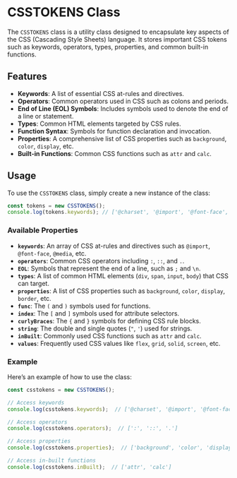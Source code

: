 # CSSTOKENS Class

The `CSSTOKENS` class is a utility class designed to encapsulate key aspects of the CSS (Cascading Style Sheets) language. It stores important CSS tokens such as keywords, operators, types, properties, and common built-in functions.

## Features

- **Keywords**: A list of essential CSS at-rules and directives.
- **Operators**: Common operators used in CSS such as colons and periods.
- **End of Line (EOL) Symbols**: Includes symbols used to denote the end of a line or statement.
- **Types**: Common HTML elements targeted by CSS rules.
- **Function Syntax**: Symbols for function declaration and invocation.
- **Properties**: A comprehensive list of CSS properties such as `background`, `color`, `display`, etc.
- **Built-in Functions**: Common CSS functions such as `attr` and `calc`.

## Usage

To use the `CSSTOKENS` class, simply create a new instance of the class:

```js
const tokens = new CSSTOKENS();
console.log(tokens.keywords); // ['@charset', '@import', '@font-face', ...]
```

### Available Properties

- **`keywords`**: An array of CSS at-rules and directives such as `@import`, `@font-face`, `@media`, etc.
- **`operators`**: Common CSS operators including `:`, `::`, and `.`.
- **`EOL`**: Symbols that represent the end of a line, such as `;` and `\n`.
- **`types`**: A list of common HTML elements (`div`, `span`, `input`, `body`) that CSS can target.
- **`properties`**: A list of CSS properties such as `background`, `color`, `display`, `border`, etc.
- **`func`**: The `(` and `)` symbols used for functions.
- **`index`**: The `[` and `]` symbols used for attribute selectors.
- **`curlyBraces`**: The `{` and `}` symbols for defining CSS rule blocks.
- **`string`**: The double and single quotes (`"`, `'`) used for strings.
- **`inBuilt`**: Commonly used CSS functions such as `attr` and `calc`.
- **`values`**: Frequently used CSS values like `flex`, `grid`, `solid`, `screen`, etc.

### Example

Here’s an example of how to use the class:

```js
const csstokens = new CSSTOKENS();

// Access keywords
console.log(csstokens.keywords);  // ['@charset', '@import', '@font-face', ...]

// Access operators
console.log(csstokens.operators);  // [':', '::', '.']

// Access properties
console.log(csstokens.properties);  // ['background', 'color', 'display', 'border', ...]

// Access in-built functions
console.log(csstokens.inBuilt);  // ['attr', 'calc']
```